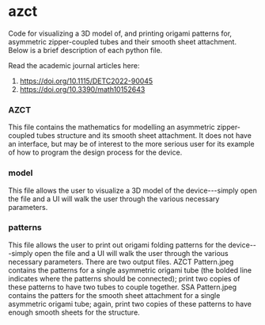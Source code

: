 # azct
Code for visualizing a 3D model of, and printing origami patterns for, asymmetric zipper-coupled tubes and their smooth sheet attachment. Below is a brief description of each python file. 

Read the academic journal articles here:
1. https://doi.org/10.1115/DETC2022-90045
2. https://doi.org/10.3390/math10152643

### AZCT
  This file contains the mathematics for modelling an asymmetric zipper-coupled tubes structure and its smooth sheet attachment. It does not have an interface, but may be of interest to the more serious user for its example of how to program the design process for the device.
  
### model
  This file allows the user to visualize a 3D model of the device---simply open the file and a UI will walk the user through the various necessary parameters.
  
### patterns
  This file allows the user to print out origami folding patterns for the device---simply open the file and a UI will walk the user through the various necessary parameters. There are two output files. AZCT Pattern.jpeg contains the patterns for a single asymmetric origami tube (the bolded line indicates where the patterns should be connected); print two copies of these patterns to have two tubes to couple together. SSA Pattern.jpeg contains the patters for the smooth sheet attachment for a single asymmetric origami tube; again, print two copies of these patterns to have enough smooth sheets for the structure.
